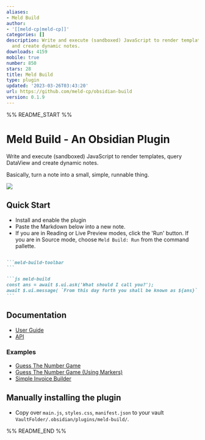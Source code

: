 ```yaml
---
aliases:
- Meld Build
author:
- '[[meld-cp|meld-cp]]'
categories: []
description: Write and execute (sandboxed) JavaScript to render templates, query DataView
  and create dynamic notes.
downloads: 4159
mobile: true
number: 850
stars: 28
title: Meld Build
type: plugin
updated: '2023-03-26T03:43:20'
url: https://github.com/meld-cp/obsidian-build
version: 0.1.9
---
```


%% README_START %%

# Meld Build - An Obsidian Plugin

Write and execute (sandboxed) JavaScript to render templates, query DataView and create dynamic notes.

Basically, turn a note into a small, simple, runnable thing.

<a href="https://www.buymeacoffee.com/cleon"><img src="https://img.buymeacoffee.com/button-api/?text=&emoji=&slug=meld-build&button_colour=FFDD00&font_colour=000000&font_family=Arial&outline_colour=000000&coffee_colour=ffffff"></a>

## Quick Start
- Install and enable the plugin
- Paste the Markdown below into a new note.
- If you are in Reading or Live Preview modes, click the 'Run' button.  If you are in Source mode, choose `Meld Build: Run` from the command pallette.
````md

```meld-build-toolbar
```

```js meld-build
const ans = await $.ui.ask('What should I call you?');
await $.ui.message( `From this day forth you shall be known as ${ans}` );
```
````

## Documentation

- [User Guide](/docs/user-guide.md)
- [API](/docs/api.md)

### Examples

- [Guess The Number Game](/docs/examples/guess-the-number.md)
- [Guess The Number Game (Using Markers)](/docs/examples/guess-the-number-marker.md)
- [Simple Invoice Builder](/docs/examples/invoice-builder.md)

## Manually installing the plugin

- Copy over `main.js`, `styles.css`, `manifest.json` to your vault `VaultFolder/.obsidian/plugins/meld-build/`.


%% README_END %%